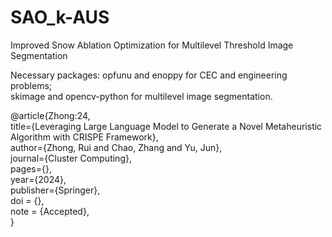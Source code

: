 # SAO_k-AUS
Improved Snow Ablation Optimization for Multilevel Threshold Image Segmentation

Necessary packages: opfunu and enoppy for CEC and engineering problems;  
skimage and opencv-python for multilevel image segmentation.

@article{Zhong:24,  
title={Leveraging Large Language Model to Generate a Novel Metaheuristic Algorithm with CRISPE Framework},  
author={Zhong, Rui and Chao, Zhang and Yu, Jun},  
journal={Cluster Computing},  
pages={},  
year={2024},  
publisher={Springer},  
doi = {},  
note = {Accepted},  
}
